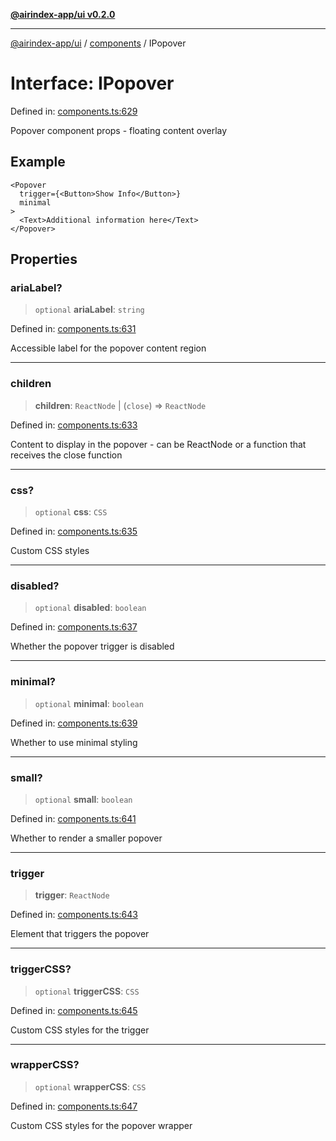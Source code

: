 [**@airindex-app/ui v0.2.0**](../../README.md)

***

[@airindex-app/ui](../../README.md) / [components](../README.md) / IPopover

# Interface: IPopover

Defined in: [components.ts:629](https://github.com/airindex-app/ui/blob/d4937753d6b61e212bc6c6c85f1f66df7da59eda/src/types/components.ts#L629)

Popover component props - floating content overlay

## Example

```tsx
<Popover
  trigger={<Button>Show Info</Button>}
  minimal
>
  <Text>Additional information here</Text>
</Popover>
```

## Properties

### ariaLabel?

> `optional` **ariaLabel**: `string`

Defined in: [components.ts:631](https://github.com/airindex-app/ui/blob/d4937753d6b61e212bc6c6c85f1f66df7da59eda/src/types/components.ts#L631)

Accessible label for the popover content region

***

### children

> **children**: `ReactNode` \| (`close`) => `ReactNode`

Defined in: [components.ts:633](https://github.com/airindex-app/ui/blob/d4937753d6b61e212bc6c6c85f1f66df7da59eda/src/types/components.ts#L633)

Content to display in the popover - can be ReactNode or a function that receives the close function

***

### css?

> `optional` **css**: `CSS`

Defined in: [components.ts:635](https://github.com/airindex-app/ui/blob/d4937753d6b61e212bc6c6c85f1f66df7da59eda/src/types/components.ts#L635)

Custom CSS styles

***

### disabled?

> `optional` **disabled**: `boolean`

Defined in: [components.ts:637](https://github.com/airindex-app/ui/blob/d4937753d6b61e212bc6c6c85f1f66df7da59eda/src/types/components.ts#L637)

Whether the popover trigger is disabled

***

### minimal?

> `optional` **minimal**: `boolean`

Defined in: [components.ts:639](https://github.com/airindex-app/ui/blob/d4937753d6b61e212bc6c6c85f1f66df7da59eda/src/types/components.ts#L639)

Whether to use minimal styling

***

### small?

> `optional` **small**: `boolean`

Defined in: [components.ts:641](https://github.com/airindex-app/ui/blob/d4937753d6b61e212bc6c6c85f1f66df7da59eda/src/types/components.ts#L641)

Whether to render a smaller popover

***

### trigger

> **trigger**: `ReactNode`

Defined in: [components.ts:643](https://github.com/airindex-app/ui/blob/d4937753d6b61e212bc6c6c85f1f66df7da59eda/src/types/components.ts#L643)

Element that triggers the popover

***

### triggerCSS?

> `optional` **triggerCSS**: `CSS`

Defined in: [components.ts:645](https://github.com/airindex-app/ui/blob/d4937753d6b61e212bc6c6c85f1f66df7da59eda/src/types/components.ts#L645)

Custom CSS styles for the trigger

***

### wrapperCSS?

> `optional` **wrapperCSS**: `CSS`

Defined in: [components.ts:647](https://github.com/airindex-app/ui/blob/d4937753d6b61e212bc6c6c85f1f66df7da59eda/src/types/components.ts#L647)

Custom CSS styles for the popover wrapper
